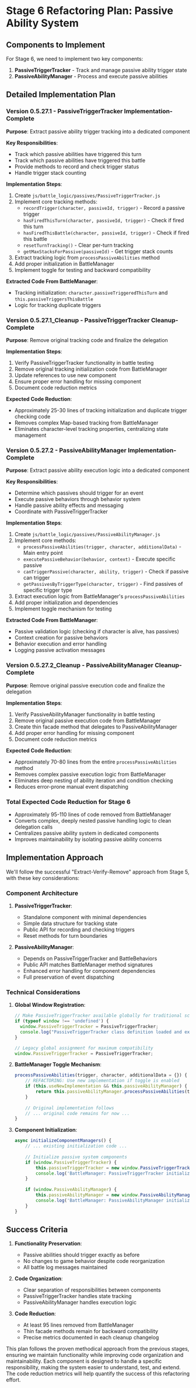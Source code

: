 # Stage 6 Refactoring Plan: Passive Ability System

## Components to Implement

For Stage 6, we need to implement two key components:

1. **PassiveTriggerTracker** - Track and manage passive ability trigger state
2. **PassiveAbilityManager** - Process and execute passive abilities

## Detailed Implementation Plan

### Version 0.5.27.1 - PassiveTriggerTracker Implementation- Complete

**Purpose**: Extract passive ability trigger tracking into a dedicated component

**Key Responsibilities**:
- Track which passive abilities have triggered this turn
- Track which passive abilities have triggered this battle
- Provide methods to record and check trigger status
- Handle trigger stack counting

**Implementation Steps**:
1. Create `js/battle_logic/passives/PassiveTriggerTracker.js`
2. Implement core tracking methods:
   - `recordTrigger(character, passiveId, trigger)` - Record a passive trigger
   - `hasFiredThisTurn(character, passiveId, trigger)` - Check if fired this turn
   - `hasFiredThisBattle(character, passiveId, trigger)` - Check if fired this battle
   - `resetTurnTracking()` - Clear per-turn tracking
   - `getMaxStacksForPassive(passiveId)` - Get trigger stack counts
3. Extract tracking logic from `processPassiveAbilities` method
4. Add proper initialization in BattleManager
5. Implement toggle for testing and backward compatibility

**Extracted Code From BattleManager**:
- Tracking initialization: `character.passiveTriggeredThisTurn` and `this.passiveTriggersThisBattle`
- Logic for tracking duplicate triggers

### Version 0.5.27.1_Cleanup - PassiveTriggerTracker Cleanup- Complete

**Purpose**: Remove original tracking code and finalize the delegation

**Implementation Steps**:
1. Verify PassiveTriggerTracker functionality in battle testing
2. Remove original tracking initialization code from BattleManager
3. Update references to use new component
4. Ensure proper error handling for missing component
5. Document code reduction metrics

**Expected Code Reduction**:
- Approximately 25-30 lines of tracking initialization and duplicate trigger checking code
- Removes complex Map-based tracking from BattleManager
- Eliminates character-level tracking properties, centralizing state management

### Version 0.5.27.2 - PassiveAbilityManager Implementation- Complete

**Purpose**: Extract passive ability execution logic into a dedicated component

**Key Responsibilities**:
- Determine which passives should trigger for an event
- Execute passive behaviors through behavior system
- Handle passive ability effects and messaging
- Coordinate with PassiveTriggerTracker

**Implementation Steps**:
1. Create `js/battle_logic/passives/PassiveAbilityManager.js`
2. Implement core methods:
   - `processPassiveAbilities(trigger, character, additionalData)` - Main entry point
   - `executePassiveBehavior(behavior, context)` - Execute specific passive
   - `canTriggerPassive(character, ability, trigger)` - Check if passive can trigger
   - `getPassivesByTriggerType(character, trigger)` - Find passives of specific trigger type
3. Extract execution logic from BattleManager's `processPassiveAbilities`
4. Add proper initialization and dependencies
5. Implement toggle mechanism for testing

**Extracted Code From BattleManager**:
- Passive validation logic (checking if character is alive, has passives)
- Context creation for passive behaviors
- Behavior execution and error handling
- Logging passive activation messages

### Version 0.5.27.2_Cleanup - PassiveAbilityManager Cleanup- Complete

**Purpose**: Remove original passive execution code and finalize the delegation

**Implementation Steps**:
1. Verify PassiveAbilityManager functionality in battle testing
2. Remove original passive execution code from BattleManager
3. Create thin facade method that delegates to PassiveAbilityManager
4. Add proper error handling for missing component
5. Document code reduction metrics

**Expected Code Reduction**:
- Approximately 70-80 lines from the entire `processPassiveAbilities` method
- Removes complex passive execution logic from BattleManager
- Eliminates deep nesting of ability iteration and condition checking
- Reduces error-prone manual event dispatching

### Total Expected Code Reduction for Stage 6

- Approximately 95-110 lines of code removed from BattleManager
- Converts complex, deeply nested passive handling logic to clean delegation calls
- Centralizes passive ability system in dedicated components
- Improves maintainability by isolating passive ability concerns

## Implementation Approach

We'll follow the successful "Extract-Verify-Remove" approach from Stage 5, with these key considerations:

### Component Architecture

1. **PassiveTriggerTracker**:
   - Standalone component with minimal dependencies
   - Simple data structure for tracking state
   - Public API for recording and checking triggers
   - Reset methods for turn boundaries

2. **PassiveAbilityManager**:
   - Depends on PassiveTriggerTracker and BattleBehaviors
   - Public API matches BattleManager method signatures
   - Enhanced error handling for component dependencies
   - Full preservation of event dispatching

### Technical Considerations

1. **Global Window Registration**:
   ```javascript
   // Make PassiveTriggerTracker available globally for traditional scripts
   if (typeof window !== 'undefined') {
     window.PassiveTriggerTracker = PassiveTriggerTracker;
     console.log("PassiveTriggerTracker class definition loaded and exported to window.PassiveTriggerTracker");
   }
   
   // Legacy global assignment for maximum compatibility
   window.PassiveTriggerTracker = PassiveTriggerTracker;
   ```

2. **BattleManager Toggle Mechanism**:
   ```javascript
   processPassiveAbilities(trigger, character, additionalData = {}) {
       // REFACTORING: Use new implementation if toggle is enabled
       if (this.useNewImplementation && this.passiveAbilityManager) {
           return this.passiveAbilityManager.processPassiveAbilities(trigger, character, additionalData);
       }
       
       // Original implementation follows
       // ... original code remains for now ...
   }
   ```

3. **Component Initialization**:
   ```javascript
   async initializeComponentManagers() {
       // ... existing initialization code ...
       
       // Initialize passive system components
       if (window.PassiveTriggerTracker) {
           this.passiveTriggerTracker = new window.PassiveTriggerTracker();
           console.log('BattleManager: PassiveTriggerTracker initialized');
       }
       
       if (window.PassiveAbilityManager) {
           this.passiveAbilityManager = new window.PassiveAbilityManager(this, this.passiveTriggerTracker);
           console.log('BattleManager: PassiveAbilityManager initialized');
       }
   }
   ```

## Success Criteria

1. **Functionality Preservation**:
   - Passive abilities should trigger exactly as before
   - No changes to game behavior despite code reorganization
   - All battle log messages maintained

2. **Code Organization**:
   - Clear separation of responsibilities between components
   - PassiveTriggerTracker handles state tracking
   - PassiveAbilityManager handles execution logic

3. **Code Reduction**:
   - At least 95 lines removed from BattleManager
   - Thin facade methods remain for backward compatibility
   - Precise metrics documented in each cleanup changelog



This plan follows the proven methodical approach from the previous stages, ensuring we maintain functionality while improving code organization and maintainability. Each component is designed to handle a specific responsibility, making the system easier to understand, test, and extend. The code reduction metrics will help quantify the success of this refactoring effort.